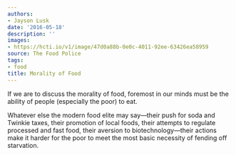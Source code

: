 ```yaml
---
authors:
- Jayson Lusk
date: '2016-05-18'
description: ''
images:
- https://hcti.io/v1/image/47d0a88b-0e0c-4011-92ee-63426ea58959
source: The Food Police
tags:
- food
title: Morality of Food
---
```


If we are to discuss the morality of food, foremost in our minds must be the ability of people (especially the poor) to eat. 

Whatever else the modern food elite may say—their push for soda and Twinkie taxes, their promotion of local foods, their attempts to regulate processed and fast food, their aversion to biotechnology—their actions make it harder for the poor to meet the most basic necessity of fending off starvation.